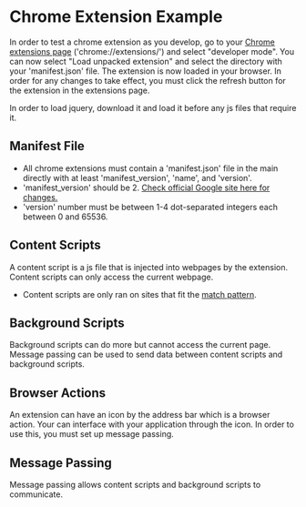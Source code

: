 # Chrome Extension Example
In order to test a chrome extension as you develop, go to your [Chrome extensions page](chrome://extensions) ('chrome://extensions/') and select "developer mode". You can now select "Load unpacked extension" and select the directory with your 'manifest.json' file. The extension is now loaded in your browser. In order for any changes to take effect, you must click the refresh button for the extension in the extensions page.

In order to load jquery, download it and load it before any js files that require it.

## Manifest File
 - All chrome extensions must contain a 'manifest.json' file in the main directly with at least 'manifest_version', 'name', and 'version'.
 - 'manifest_version' should be 2. [Check official Google site here for changes.](https://developer.chrome.com/extensions/manifestVersion)
 - 'version' number must be between 1-4 dot-separated integers each between 0 and 65536.

## Content Scripts
A content script is a js file that is injected into webpages by the extension. Content scripts can only access the current webpage.
 - Content scripts are only ran on sites that fit the [match pattern](https://developer.chrome.com/extensions/match_patterns).

## Background Scripts
Background scripts can do more but cannot access the current page. Message passing can be used to send data between content scripts and background scripts.

## Browser Actions
An extension can have an icon by the address bar which is a browser action. Your can interface with your application through the icon. In order to use this, you must set up message passing.

## Message Passing
Message passing allows content scripts and background scripts to communicate.

